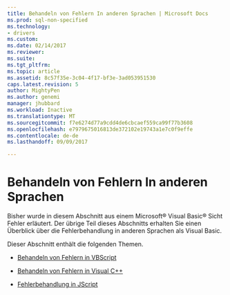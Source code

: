 ```yaml
---
title: Behandeln von Fehlern In anderen Sprachen | Microsoft Docs
ms.prod: sql-non-specified
ms.technology:
- drivers
ms.custom: 
ms.date: 02/14/2017
ms.reviewer: 
ms.suite: 
ms.tgt_pltfrm: 
ms.topic: article
ms.assetid: 8c57f35e-3c04-4f17-bf3e-3ad053951530
caps.latest.revision: 5
author: MightyPen
ms.author: genemi
manager: jhubbard
ms.workload: Inactive
ms.translationtype: MT
ms.sourcegitcommit: f7e6274d77a9cdd4de6cbcaef559ca99f77b3608
ms.openlocfilehash: e7979675016813de372102e19743a1e7c0f9effe
ms.contentlocale: de-de
ms.lasthandoff: 09/09/2017

---
```

# <a name="handling-errors-in-other-languages"></a>Behandeln von Fehlern In anderen Sprachen
Bisher wurde in diesem Abschnitt aus einem Microsoft® Visual Basic® Sicht Fehler erläutert. Der übrige Teil dieses Abschnitts erhalten Sie einen Überblick über die Fehlerbehandlung in anderen Sprachen als Visual Basic.  
  
 Dieser Abschnitt enthält die folgenden Themen.  
  
-   [Behandeln von Fehlern in VBScript](../../../ado/guide/data/handling-errors-in-vbscript.md)  
  
-   [Behandeln von Fehlern in Visual C++](../../../ado/guide/data/handling-errors-in-visual-c.md)  
  
-   [Fehlerbehandlung in JScript](../../../ado/guide/data/handling-errors-in-jscript.md)

